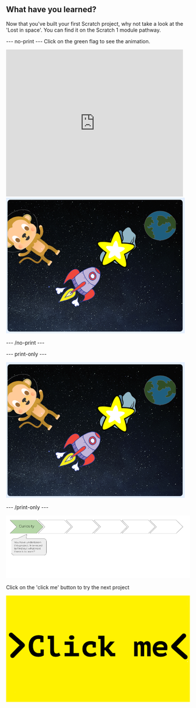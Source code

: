 ## What have you learned?

Now that you've built your first Scratch project, why not take a look at the 'Lost in space'. You can find it on the Scratch 1 module pathway.

--- no-print ---
Click on the green flag to see the animation.

<div class="scratch-preview">
  <iframe allowtransparency="true" width="485" height="402" src="https://scratch.mit.edu/projects/embed/276873231/?autostart=false" frameborder="0" scrolling="no"></iframe>
  <img src="images/space-final.png">
</div>

--- /no-print ---

--- print-only ---

![Complete project](images/space-final.png)

--- /print-only ---

![Progress bar](images/s1-1.png)

Click on the 'click me' button to try the next project

![Click me button](images/Clickme.png)
